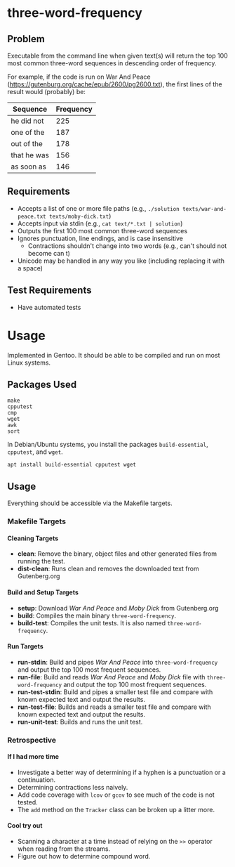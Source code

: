 # three-word-frequency

## Problem
Executable from the command line when given text(s) will return the top 100 most common three-word sequences in descending order of frequency.

For example, if the code is run on War And Peace (https://gutenburg.org/cache/epub/2600/pg2600.txt), the first lines of the result would (probably) be:

| Sequence | Frequency |
| -------- | --------- |
| he did not | 225 |
| one of the | 187 |
| out of the | 178 |
| that he was | 156 |
| as soon as | 146 |

## Requirements
- Accepts a list of one or more file paths (e.g., ``./solution texts/war-and-peace.txt texts/moby-dick.txt``)
- Accepts input via stdin (e.g., ``cat text/*.txt | solution``)
- Outputs the first 100 most common three-word sequences
- Ignores punctuation, line endings, and is case insensitive
  - Contractions shouldn't change into two words (e.g., can't should not become can t)
- Unicode may be handled in any way you like (including replacing it with a space)

## Test Requirements
- Have automated tests

# Usage
Implemented in Gentoo.  It should be able to be compiled and run on most Linux systems.

## Packages Used
    make
    cpputest
    cmp
    wget
    awk
    sort

In Debian/Ubuntu systems, you install the packages ``build-essential``, ``cpputest``, and ``wget``.

    apt install build-essential cpputest wget

## Usage
Everything should be accessible via the Makefile targets.

### Makefile Targets
#### Cleaning Targets
- **clean**: Remove the binary, object files and other generated files from running the test.
- **dist-clean**: Runs clean and removes the downloaded text from Gutenberg.org
#### Build and Setup Targets
- **setup**: Download *War And Peace* and *Moby Dick* from Gutenberg.org
- **build**: Compiles the main binary ``three-word-frequency``.
- **build-test**: Compiles the unit tests.  It is also named ``three-word-frequency``.
#### Run Targets
- **run-stdin**: Build and pipes *War And Peace* into ``three-word-frequency`` and output the top 100 most frequent sequences.
- **run-file**: Build and reads *War And Peace* and *Moby Dick* file with ``three-word-frequency`` and output the top 100 most frequent sequences.
- **run-test-stdin**: Build and pipes a smaller test file and compare with known expected text and output the results.
- **run-test-file**: Builds and reads a smaller test file and compare with known expected text and output the results.
- **run-unit-test**: Builds and runs the unit test.

### Retrospective
#### If I had more time
- Investigate a better way of determining if a hyphen is a punctuation or a continuation.
- Determining contractions less naively.
- Add code coverage with ``lcov`` or ``gcov`` to see much of the code is not tested.
- The ``add`` method on the ``Tracker`` class can be broken up a litter more.
#### Cool try out
- Scanning a character at a time instead of relying on the ``>>`` operator when reading from the streams.
- Figure out how to determine compound word.
